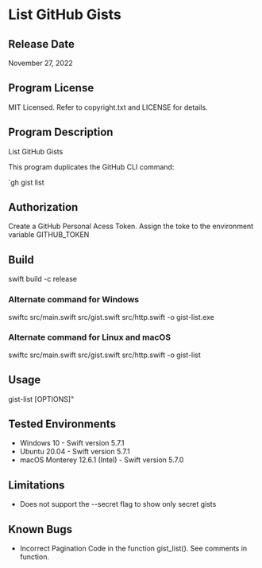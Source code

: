 # List GitHub Gists

## Release Date
November 27, 2022

## Program License

MIT Licensed. Refer to copyright.txt and LICENSE for details.

## Program Description

List GitHub Gists

This program duplicates the GitHub CLI command:

`gh gist list

## Authorization

Create a GitHub Personal Acess Token. Assign the toke to the environment variable GITHUB_TOKEN

## Build

swift build -c release

### Alternate command for Windows

swiftc src/main.swift src/gist.swift src/http.swift -o gist-list.exe

### Alternate command for Linux and macOS

swiftc src/main.swift src/gist.swift src/http.swift -o gist-list

## Usage

gist-list [OPTIONS]"

## Tested Environments
 - Windows 10 - Swift version 5.7.1
 - Ubuntu 20.04 - Swift version 5.7.1
 - macOS Monterey 12.6.1 (Intel) - Swift version 5.7.0

## Limitations
 - Does not support the --secret flag to show only secret gists

## Known Bugs
 - Incorrect Pagination Code in the function gist_list(). See comments in function.
